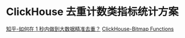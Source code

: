 # ClickHouse 去重计数类指标统计方案



[知乎-如何在 1 秒内做到大数据精准去重？](https://zhuanlan.zhihu.com/p/84478841)
[ClickHouse-Bitmap Functions](https://clickhouse.com/docs/en/sql-reference/functions/bitmap-functions#bitmapbuild)